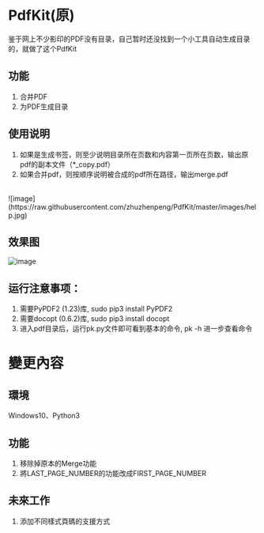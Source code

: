 # PdfKit(原)

鉴于网上不少影印的PDF没有目录，自己暂时还没找到一个小工具自动生成目录的，就做了这个PdfKit 
## 功能
1. 合并PDF
2. 为PDF生成目录

## 使用说明
1. 如果是生成书签，则至少说明目录所在页数和内容第一页所在页数，输出原pdf的副本文件（*_copy.pdf）
2. 如果合并pdf，则按顺序说明被合成的pdf所在路径，输出merge.pdf
<br>
![image](https://raw.githubusercontent.com/zhuzhenpeng/PdfKit/master/images/help.jpg) 

## 效果图
![image](https://raw.githubusercontent.com/zhuzhenpeng/PdfKit/master/images/result.jpg)

## 运行注意事项：
1. 需要PyPDF2 (1.23)库, sudo pip3 install PyPDF2
2. 需要docopt (0.6.2)库, sudo pip3 install docopt
3. 进入pdf目录后，运行pk.py文件即可看到基本的命令, pk -h 进一步查看命令

# 變更內容
## 環境
Windows10、Python3

## 功能
1. 移除掉原本的Merge功能
2. 將LAST_PAGE_NUMBER的功能改成FIRST_PAGE_NUMBER

## 未來工作
1. 添加不同樣式頁碼的支援方式

